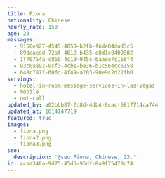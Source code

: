 ```yaml
---
title: Fiona
nationality: Chinese
hourly_rate: 150
age: 23
massages:
  - 9150e927-4545-4858-b2fb-f6de84dad3c5
  - 89daaedd-72af-4612-b435-e8d1c8409302
  - 1f70754a-c86b-4c19-945c-baaee7c156f4
  - 93c0a893-0cf3-4cb1-be36-b1c564cc6158
  - 648c787f-606d-4f49-a203-90e9c2d22fb0
servings:
  - hotel-in-room-message-services-in-las-vegas
  - mobile
  - out-call
updated_by: a02bbb87-2d8d-4db4-8cac-5817714ca744
updated_at: 1614147719
featured: true
images:
  - fiona.png
  - fiona2.png
  - fiona3.png
seo:
  description: '@seo:Fiona, Chinese, 23.'
id: 4caa348a-9d75-45d5-95df-8a9f75478c74
---
```

